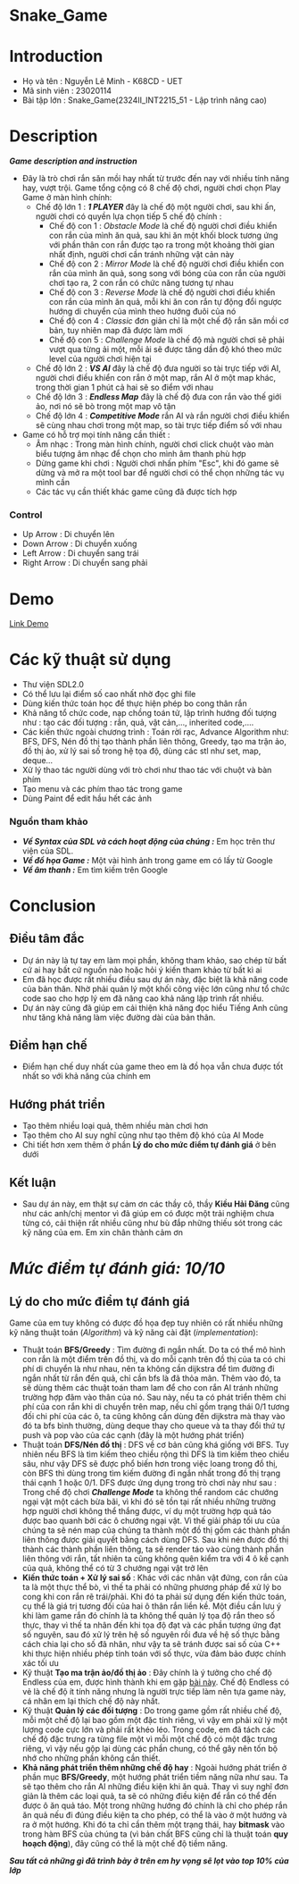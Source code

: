 # Snake_Game

# Introduction
+ Họ và tên : Nguyễn Lê Minh - K68CD - UET
+ Mã sinh viên : 23020114
+ Bài tập lớn : Snake_Game(2324II_INT2215_51 - Lập trình nâng cao)

# Description
***Game description and instruction***

+ Đây là trò chơi rắn săn mồi hay nhất từ trước đến nay với nhiều tính năng hay, vượt trội. Game tổng cộng có 8 chế độ chơi, người chơi chọn Play Game ở màn hình chính: 
   + Chế độ lớn 1 : ***1 PLAYER*** đây là chế độ một người chơi, sau khi ấn, người chơi có quyền lựa chọn tiếp 5 chế độ chính : 
      + Chế độ con 1 :  *Obstacle Mode* là chế độ người chơi điều khiển con rắn của mình ăn quả, sau khi ăn một khối block tương ứng với phần thân con rắn được tạo ra trong một khoảng thời gian nhất định, người chơi cần tránh những vật cản này
      + Chế độ con 2 : *Mirror Mode* là chế độ người chơi điều khiển con rắn của mình ăn quả, song song với bóng của con rắn của người chơi tạo ra, 2 con rắn có chức năng tương tự nhau
      + Chế độ con 3 : *Reverse Mode* là chế độ người chơi điều khiển con rắn của mình ăn quả, mỗi khi ăn con rắn tự động đổi ngược hướng di chuyển của mình theo hướng đuôi của nó
      + Chế độ con 4 : *Classic* đơn giản chỉ là một chế độ rắn săn mồi cơ bản, tuy nhiên map đã được làm mới
      + Chế độ con 5 : *Challenge Mode* là chế độ mà người chơi sẽ phải vượt qua từng ải một, mỗi ải sẽ được tăng dần độ khó theo mức level của người chơi hiện tại
   + Chế độ lớn 2 : ***VS AI*** đây là chế độ đưa người so tài trực tiếp với AI, người chơi điều khiển con rắn ở một map, rắn AI ở một map khác, trong thời gian 1 phút cả hai sẽ so điểm với nhau
   + Chế độ lớn 3 : ***Endless Map*** đây là chế độ đưa con rắn vào thế giới ảo, nơi nó sẽ bò trong một map vô tận
   + Chế độ lớn 4 : ***Competitive Mode*** rắn AI và rắn người chơi điều khiển sẽ cùng nhau chơi trong một map, so tài trực tiếp điểm số với nhau
+ Game có hỗ trợ mọi tính năng cần thiết :
   + Âm nhạc : Trong màn hình chính, người chơi click chuột vào màn biểu tượng âm nhạc để chọn cho mình âm thanh phù hợp
   + Dừng game khi chơi : Người chơi nhấn phím "Esc", khi đó game sẽ dừng và mở ra một tool bar để người chơi có thể chọn những tác vụ mình cần
   + Các tác vụ cần thiết khác game cũng đã được tích hợp
### Control
   + Up Arrow : Di chuyển lên
   + Down Arrow : Di chuyển xuống
   + Left Arrow : Di chuyển sang trái
   + Right Arrow : Di chuyển sang phải
# Demo
   [Link Demo](https://www.youtube.com/watch?v=eeIcKHB4uzw)
# Các kỹ thuật sử dụng
   + Thư viện SDL2.0
   + Có thể lưu lại điểm số cao nhất nhờ đọc ghi file
   + Dùng kiến thức toán học để thực hiện phép bo cong thân rắn
   + Khả năng tổ chức code, nạp chồng toán tử, lập trình hướng đối tượng như : tạo các đối tượng : rắn, quả, vật cản,..., inherited code,.... 
   + Các kiến thức ngoài chương trình : Toán rời rạc, Advance Algorithm như: BFS, DFS, Nén đồ thị tạo thành phần liên thông, Greedy, tạo ma trận ảo, đồ thị ảo, xử lý sai số trong hệ tọa độ, dùng các stl như set, map, deque...
   + Xử lý thao tác người dùng với trò chơi như thao tác với chuột và bàn phím
   + Tạo menu và các phím thao tác trong game
   + Dùng Paint để edit hầu hết các ảnh
### Nguồn tham khảo
   + ***Về Syntax của SDL và cách hoạt động của chúng :*** Em học trên thư viện của SDL.
   + ***Về đồ họa Game :*** Một vài hình ảnh trong game em có lấy từ Google
   + ***Về âm thanh :*** Em tìm kiếm trên Google
# Conclusion
  ## Điều tâm đắc
   + Dự án này là tự tay em làm mọi phần, không tham khảo, sao chép từ bất cứ ai hay bất cứ nguồn nào hoặc hỏi ý kiến tham khảo từ bất kì ai
   + Em đã học được rất nhiều điều sau dự án này, đặc biệt là khả năng code của bản thân. Nhờ phải quản lý một khối công việc lớn cũng như tổ chức code sao cho hợp lý em đã nâng cao khả năng lập trình rất nhiều.
   + Dự án này cũng đã giúp em cải thiện khả năng đọc hiểu Tiếng Anh cũng như tăng khả năng làm việc đường dài của bản thân.
 ## Điểm hạn chế
   + Điểm hạn chế duy nhất của game theo em là đồ họa vẫn chưa được tốt nhất so với khả năng của chính em
 ## Hướng phát triển 
   + Tạo thêm nhiều loại quả, thêm nhiều màn chơi hơn
   + Tạo thêm cho AI suy nghĩ cũng như tạo thêm độ khó của AI Mode
   + Chi tiết hơn xem thêm ở phần **Lý do cho mức điểm tự đánh giá** ở bên dưới
 ## Kết luận
   + Sau dự án này, em thật sự cảm ơn các thầy cô, thầy **Kiều Hải Đăng** cũng như các anh/chị mentor vì đã giúp em có được một trải nghiệm chưa từng có, cải thiện rất nhiều cũng như bù đắp những thiếu sót trong các kỹ năng của em. Em xin chân thành cảm ơn
# ***Mức điểm tự đánh giá: 10/10***
## Lý do cho mức điểm tự đánh giá ##
Game của em tuy không có được đồ họa đẹp tuy nhiên có rất nhiều những kỹ năng thuật toán (*Algorithm*) và kỹ năng cài đặt (*implementation*): 
   + Thuật toán **BFS/Greedy** : Tìm đường đi ngắn nhất. Do ta có thể mô hình con rắn là một điểm trên đồ thị, và do mỗi cạnh trên đồ thị của ta có chi phí di chuyển là như nhau, nên ta không cần dijkstra để tìm đường đi ngắn nhất từ rắn đến quả, chỉ cần bfs là đã thỏa mãn. Thêm vào đó, ta sẽ dùng thêm các thuật toán tham lam để cho con rắn AI tránh những trường hợp đâm vào thân của nó. Sau này, nếu ta có phát triển thêm chi phí của con rắn khi di chuyển trên map, nếu chỉ gồm trạng thái 0/1 tương đối chi phí của các ô, ta cũng không cần dùng đến dijkstra mà thay vào đó ta bfs bình thường, dùng deque thay cho queue và ta thay đổi thứ tự push và pop vào của các cạnh (đây là một hướng phát triển)
   + Thuật toán **DFS/Nén đồ thị** : DFS về cơ bản cũng khá giống với BFS. Tuy nhiên nếu BFS là tìm kiếm theo chiều rộng thì DFS là tìm kiếm theo chiều sâu, như vậy DFS sẽ được phổ biến hơn trong việc loang trong đồ thị, còn BFS thì dùng trong tìm kiếm đường đi ngắn nhất trong đồ thị trạng thái cạnh 1 hoặc 0/1. DFS được ứng dụng trong trò chơi này như sau : Trong chế độ chơi ***Challenge Mode*** ta không thể random các chướng ngại vật một cách bừa bãi, vì khi đó sẽ tồn tại rất nhiều những trường hợp người chơi không thể thắng được, ví dụ một trường hợp quả táo được bao quanh bởi các ô chướng ngại vật. Vì thế giải pháp tối ưu của chúng ta sẽ nén map của chúng ta thành một đồ thị gồm các thành phần liên thông được giải quyết bằng cách dùng DFS. Sau khi nén được đồ thị thành các thành phần liên thông, ta sẽ render táo vào cùng thành phần liên thông với rắn, tất nhiên ta cũng không quên kiểm tra với 4 ô kề cạnh của quả, không thể có từ 3 chướng ngại vật trở lên
   + **Kiến thức toán + Xử lý sai số** :  Khác với các nhân vật đứng, con rắn của ta là một thực thể bò, vì thế ta phải có những phương pháp để xử lý bo cong khi con rắn rẽ trái/phải. Khi đó ta phải sử dụng đến kiến thức toán, cụ thể là giá trị tương đối của hai ô thân rắn liền kề. Một điều cần lưu ý khi làm game rắn đó chính là ta không thể quản lý tọa độ rắn theo số thực, thay vì thế ta nhân đến khi tọa độ đạt và các phần tương ứng đạt số nguyên, sau đó xử lý trên hệ số nguyên rồi đưa về hệ số thực bằng cách chia lại cho số đã nhân, như vậy ta sẽ tránh được sai số của C++ khi thực hiện nhiều phép tính toán với số thực, vừa đảm bảo được chính xác tối ưu
   + Kỹ thuật **Tạo ma trận ảo/đồ thị ảo** : Đây chính là ý tưởng cho chế độ Endless của em, được hình thành khi em gặp [bài này](https://oj.vnoi.info/problem/voi21_rmat). Chế độ Endless có vẻ là chế độ ít tính năng nhưng là người trực tiếp làm nên tựa game này, cá nhân em lại thích chế độ này nhất.
   + Kỹ thuật **Quản lý các đối tượng** : Do trong game gồm rất nhiều chế độ, mỗi một chế độ lại bao gồm một đặc tính riêng, vì vậy em phải xử lý một lượng code cực lớn và phải rất khéo léo. Trong code, em đã tách các chế độ đặc trưng ra từng file một vì mỗi một chế độ có một đặc trưng riêng, vì vậy nếu gộp lại dùng các phần chung, có thể gây nên tốn bộ nhớ cho những phần không cần thiết. 
   + **Khả năng phát triển thêm những chế độ hay** : Ngoài hướng phát triển ở phần mục **BFS/Greedy**, một hướng phát triển tiềm năng nữa như sau. Ta sẽ tạo thêm cho rắn AI những điều kiện khi ăn quả. Thay vì suy nghĩ đơn giản là thêm các loại quả, ta sẽ có những điều kiện để rắn có thể đến được ô ăn quả táo. Một trong những hướng đó chính là chỉ cho phép rắn ăn quả nếu đi đúng điều kiện ta cho phép, có thể là vào ở một hướng và ra ở một hướng. Khi đó ta chỉ cần thêm một trạng thái, hay **bitmask** vào trong hàm BFS của chúng ta (vì bản chất BFS cũng chỉ là thuật toán **quy hoạch động**), đây cũng có thể là một chế độ tiềm năng.

***Sau tất cả những gì đã trình bày ở trên em hy vọng sẽ lọt vào top 10% của lớp***
